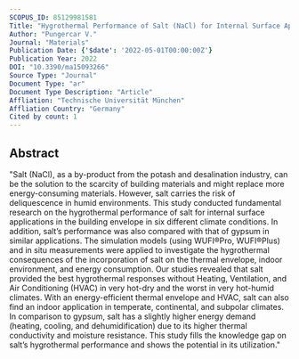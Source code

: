 ```yaml
---
SCOPUS_ID: 85129981581
Title: "Hygrothermal Performance of Salt (NaCl) for Internal Surface Applications in the Building Envelope"
Author: "Pungercar V."
Journal: "Materials"
Publication Date: {'$date': '2022-05-01T00:00:00Z'}
Publication Year: 2022
DOI: "10.3390/ma15093266"
Source Type: "Journal"
Document Type: "ar"
Document Type Description: "Article"
Affliation: "Technische Universität München"
Affliation Country: "Germany"
Cited by count: 1
---
```


## Abstract
"Salt (NaCl), as a by-product from the potash and desalination industry, can be the solution to the scarcity of building materials and might replace more energy-consuming materials. However, salt carries the risk of deliquescence in humid environments. This study conducted fundamental research on the hygrothermal performance of salt for internal surface applications in the building envelope in six different climate conditions. In addition, salt’s performance was also compared with that of gypsum in similar applications. The simulation models (using WUFI®Pro, WUFI®Plus) and in situ measurements were applied to investigate the hygrothermal consequences of the incorporation of salt on the thermal envelope, indoor environment, and energy consumption. Our studies revealed that salt provided the best hygrothermal responses without Heating, Ventilation, and Air Conditioning (HVAC) in very hot-dry and the worst in very hot-humid climates. With an energy-efficient thermal envelope and HVAC, salt can also find an indoor application in temperate, continental, and subpolar climates. In comparison to gypsum, salt has a slightly higher energy demand (heating, cooling, and dehumidification) due to its higher thermal conductivity and moisture resistance. This study fills the knowledge gap on salt’s hygrothermal performance and shows the potential in its utilization."
